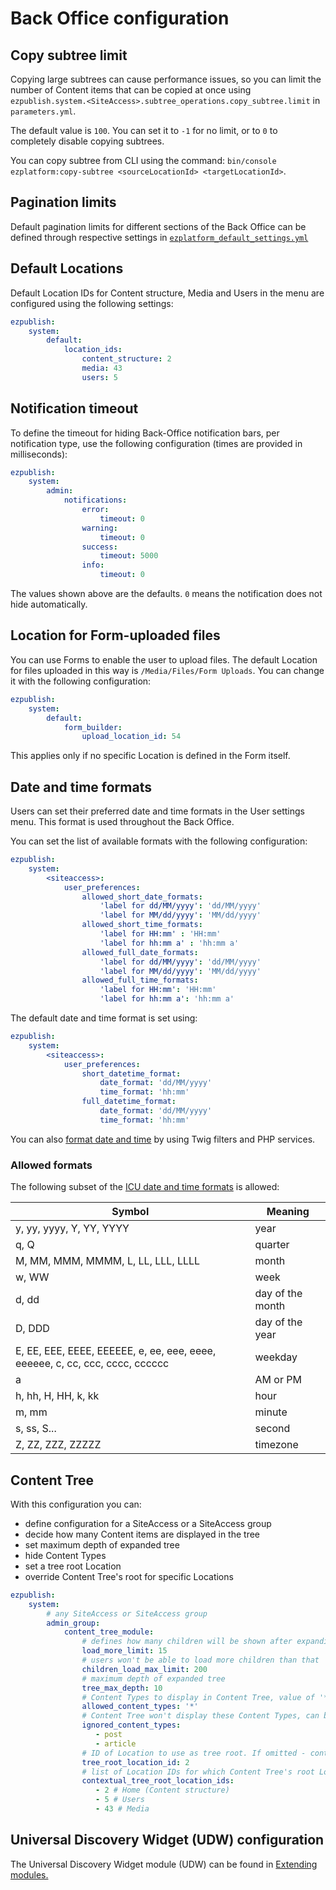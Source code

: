 # Back Office configuration

## Copy subtree limit

Copying large subtrees can cause performance issues, so you can limit the number of Content items
that can be copied at once using `ezpublish.system.<SiteAccess>.subtree_operations.copy_subtree.limit`
in `parameters.yml`.

The default value is `100`. You can set it to `-1` for no limit,
or to `0` to completely disable copying subtrees.

You can copy subtree from CLI using the command: `bin/console ezplatform:copy-subtree <sourceLocationId> <targetLocationId>`.

## Pagination limits

Default pagination limits for different sections of the Back Office can be defined through respective settings in
[`ezplatform_default_settings.yml`](https://github.com/ezsystems/ezplatform-admin-ui/blob/v1.5.7/src/bundle/Resources/config/ezplatform_default_settings.yml#L7)

## Default Locations

Default Location IDs for Content structure, Media and Users in the menu are configured using the following settings:

``` yaml
ezpublish:
    system:
        default:
            location_ids:
                content_structure: 2
                media: 43
                users: 5
```

## Notification timeout

To define the timeout for hiding Back-Office notification bars, per notification type,
use the following configuration (times are provided in milliseconds):

``` yaml
ezpublish:
    system:
        admin:
            notifications:
                error:
                    timeout: 0
                warning:
                    timeout: 0
                success:
                    timeout: 5000
                info:
                    timeout: 0
```

The values shown above are the defaults. `0` means the notification does not hide automatically.

## Location for Form-uploaded files

You can use Forms to enable the user to upload files.
The default Location for files uploaded in this way is `/Media/Files/Form Uploads`.
You can change it with the following configuration:

``` yaml
ezpublish:
    system:
        default:
            form_builder:
                upload_location_id: 54
```

This applies only if no specific Location is defined in the Form itself.

## Date and time formats

Users can set their preferred date and time formats in the User settings menu.
This format is used throughout the Back Office.

You can set the list of available formats with the following configuration:

``` yaml
ezpublish:
    system:
        <siteaccess>:
            user_preferences:
                allowed_short_date_formats:
                    'label for dd/MM/yyyy': 'dd/MM/yyyy'
                    'label for MM/dd/yyyy': 'MM/dd/yyyy'
                allowed_short_time_formats:
                    'label for HH:mm' : 'HH:mm'
                    'label for hh:mm a' : 'hh:mm a'
                allowed_full_date_formats:
                    'label for dd/MM/yyyy': 'dd/MM/yyyy'
                    'label for MM/dd/yyyy': 'MM/dd/yyyy'
                allowed_full_time_formats:
                    'label for HH:mm': 'HH:mm'
                    'label for hh:mm a': 'hh:mm a'
```

The default date and time format is set using:

``` yaml
ezpublish:
    system:
        <siteaccess>:
            user_preferences:
                short_datetime_format:
                    date_format: 'dd/MM/yyyy'
                    time_format: 'hh:mm'
                full_datetime_format:
                    date_format: 'dd/MM/yyyy'
                    time_format: 'hh:mm'
```

You can also [format date and time](extending/extending_ez_platform.md#format-date-and-time) by using Twig filters and PHP services.

### Allowed formats

The following subset of the [ICU date and time formats](https://unicode-org.github.io/icu-docs/apidoc/released/icu4c/classSimpleDateFormat.html#details) is allowed:

|Symbol|Meaning|
|---|---|
|y, yy, yyyy, Y, YY, YYYY|year|
|q, Q|quarter|
|M, MM, MMM, MMMM, L, LL, LLL, LLLL|month|
|w, WW|week|
|d, dd|day of the month|
|D, DDD|day of the year|
|E, EE, EEE, EEEE, EEEEEE, e, ee, eee, eeee, eeeeee, c, cc, ccc, cccc, cccccc|weekday|
|a|AM or PM|
|h, hh, H, HH, k, kk|hour|
|m, mm|minute|
|s, ss, S...|second|
|Z, ZZ, ZZZ, ZZZZZ|timezone|

## Content Tree

With this configuration you can:

- define configuration for a SiteAccess or a SiteAccess group
- decide how many Content items are displayed in the tree
- set maximum depth of expanded tree
- hide Content Types
- set a tree root Location
- override Content Tree's root for specific Locations

```yaml
ezpublish:
    system:
        # any SiteAccess or SiteAccess group
        admin_group:
            content_tree_module:
                # defines how many children will be shown after expanding parent
                load_more_limit: 15
                # users won't be able to load more children than that
                children_load_max_limit: 200
                # maximum depth of expanded tree
                tree_max_depth: 10
                # Content Types to display in Content Tree, value of '*' allows all CTs to be displayed
                allowed_content_types: '*'
                # Content Tree won't display these Content Types, can be used only when 'allowed_content_types' is set to '*'
                ignored_content_types:
                   - post
                   - article
                # ID of Location to use as tree root. If omitted - content.tree_root.location_id setting is used.
                tree_root_location_id: 2
                # list of Location IDs for which Content Tree's root Location will be changed
                contextual_tree_root_location_ids:
                   - 2 # Home (Content structure)
                   - 5 # Users
                   - 43 # Media
```

## Universal Discovery Widget (UDW) configuration

The Universal Discovery Widget module (UDW) can be found in [Extending modules.](extending/extending_modules.md#universal-discovery-widget-udw)
